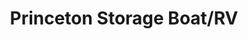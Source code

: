 ---
title: "Princeton Storage Boat/RV"
url: /princeton/princeton-storage-boat-rv/
shop: storage rental
---